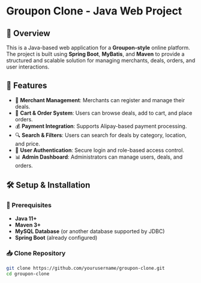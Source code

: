 # Groupon Clone - Java Web Project

## 📌 Overview
This is a Java-based web application for a **Groupon-style** online platform. The project is built using **Spring Boot**, **MyBatis**, and **Maven** to provide a structured and scalable solution for managing merchants, deals, orders, and user interactions.

## 🚀 Features
- 🏪 **Merchant Management**: Merchants can register and manage their deals.
- 🛒 **Cart & Order System**: Users can browse deals, add to cart, and place orders.
- 💰 **Payment Integration**: Supports Alipay-based payment processing.
- 🔍 **Search & Filters**: Users can search for deals by category, location, and price.
- 🔐 **User Authentication**: Secure login and role-based access control.
- 📊 **Admin Dashboard**: Administrators can manage users, deals, and orders.

## 🛠️ Setup & Installation

### 🔧 Prerequisites
- **Java 11+**
- **Maven 3+**
- **MySQL Database** (or another database supported by JDBC)
- **Spring Boot** (already configured)

### 📥 Clone Repository
```bash
git clone https://github.com/yourusername/groupon-clone.git
cd groupon-clone

